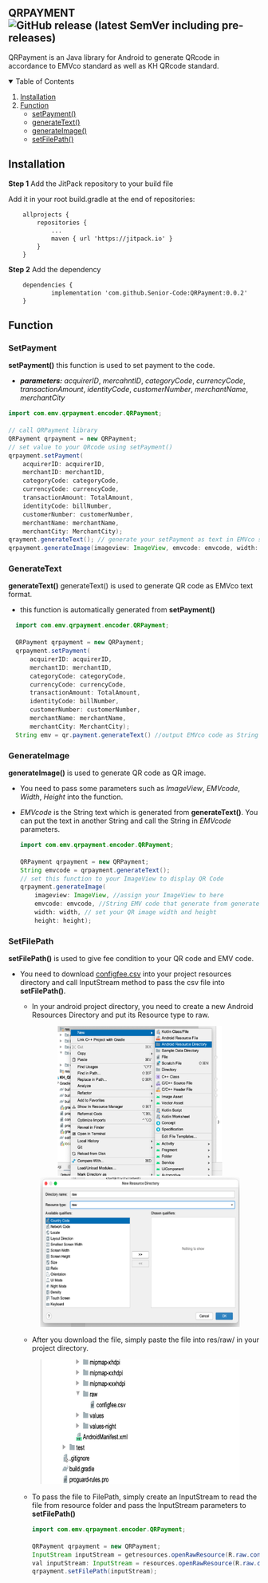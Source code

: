 ## QRPAYMENT  ![GitHub release (latest SemVer including pre-releases)](https://img.shields.io/github/v/release/Senior-Code/QRPayment?include_prereleases)

QRPayment is an Java library for Android to generate QRcode in accordance to EMVco standard as well as KH QRcode standard.
  
<!-- TABLE OF CONTENTS -->
<details open="open">
  <summary>Table of Contents</summary>
  <ol>
    <li><a href="#installation">Installation</a></li>
    <li><a href="#function">Function</a>
      <ul>
        <li><a href="#setpayment">setPayment()</a></li>
        <li><a href="#generatetext">generateText()</a></li>
        <li><a href="#generateimage">generateImage()</a></li>
        <li><a href="#setfilepath">setFilePath()</a></li>
      </ul>
    </li>
  </ol>
</details>

## Installation

**Step 1** Add the JitPack repository to your build file

Add it in your root build.gradle at the end of repositories:

```
	allprojects {
		repositories {
			...
			maven { url 'https://jitpack.io' }
		}
	}
```

**Step 2** Add the dependency

```
	dependencies {
	        implementation 'com.github.Senior-Code:QRPayment:0.0.2'
	}
```

## Function

### SetPayment 

  **setPayment()** this function is used to set payment to the code.
  * ***parameters:*** *acquirerID*, *mercahntID*, *categoryCode*, *currencyCode*, *transactionAmount*, *identityCode*, *customerNumber*, *merchantName*, *merchantCity*
  
  ```java
  import com.emv.qrpayment.encoder.QRPayment;

  // call QRPayment library
  QRPayment qrpayment = new QRPayment;
  // set value to your QRcode using setPayment()
  qrpayment.setPayment(
      acquirerID: acquirerID, 
      merchantID: merchantID, 
      categoryCode: categoryCode, 
      currencyCode: currencyCode, 
      transactionAmount: TotalAmount, 
      identityCode: billNumber, 
      customerNumber: customerNumber, 
      merchantName: merchantName, 
      merchantCity: MerchantCity);
  qrayment.generateText(); // generate your setPayment as text in EMVco standard
  qrpayment.generateImage(imageview: ImageView, emvcode: emvcode, width: width, height: height); //generate QR code image

  ```
  
### GenerateText
  
**generateText()** generateText() is used to generate QR code as EMVco text format.
* this function is automatically generated from **setPayment()**

```java
  import com.emv.qrpayment.encoder.QRPayment;

  QRPayment qrpayment = new QRPayment;
  qrpayment.setPayment(
      acquirerID: acquirerID, 
      merchantID: merchantID, 
      categoryCode: categoryCode, 
      currencyCode: currencyCode, 
      transactionAmount: TotalAmount, 
      identityCode: billNumber, 
      customerNumber: customerNumber, 
      merchantName: merchantName, 
      merchantCity: MerchantCity);
  String emv = qr.payment.generateText() //output EMVco code as String
  ```
  
### GenerateImage
  
**generateImage()** is used to generate QR code as QR image.
* You need to pass some parameters such as *ImageView*, *EMVcode*, *Width*, *Height* into the function.
* *EMVcode* is the String text which is generated from **generateText()**. You can put the text in another String and call the String in *EMVcode* parameters.
  
  ```java
  import com.emv.qrpayment.encoder.QRPayment;

  QRPayment qrpayment = new QRPayment;
  String emvcode = qrpayment.generateText();
  // set this function to your ImageView to display QR Code
  qrpayment.generateImage( 
      imageview: ImageView, //assign your ImageView to here
      emvcode: emvcode, //String EMV code that generate from generateText()
      width: width, // set your QR image width and height
      height: height); 
  ```
  
### SetFilePath
  
**setFilePath()** is used to give fee condition to your QR code and EMV code.
* You need to download [configfee.csv](https://mega.nz/file/dQ8BDIKY#b7FDQu2eRI5qGFMvM1kd_HZ2iQHEWpssY7Q6agp0YTk) into your project resources directory and call InputStream method to pass the csv file into **setFilePath()**.
  * In your android project directory, you need to create a new Android Resources Directory and put its Resource type to raw.
  
  <p align="center" > <img src="image/AndroidResourceDirectory.png" width= 330 height= 300 >      <img src="image/Resourcetype.png" width= 400 height= 300 > </p>
  
  
  * After you download the file, simply paste the file into res/raw/ in your project directory.
  
  <p align="center" > <img src="image/CSVinraw.png" width=400 height= 250 > </p>
  
  * To pass the file to FilePath, simply create an InputStream to read the file from resource folder and pass the InputStream parameters to **setFilePath()** 
  
    ```java
    import com.emv.qrpayment.encoder.QRPayment;
  
    QRPayment qrpayment = new QRPayment;
    InputStream inputStream = getresources.openRawResource(R.raw.configfee); //config fee is file name
    val inputStream: InputStream = resources.openRawResource(R.raw.configfee) // for Kotlin code
    qrpayment.setFilePath(inputStream);
    ```
  

